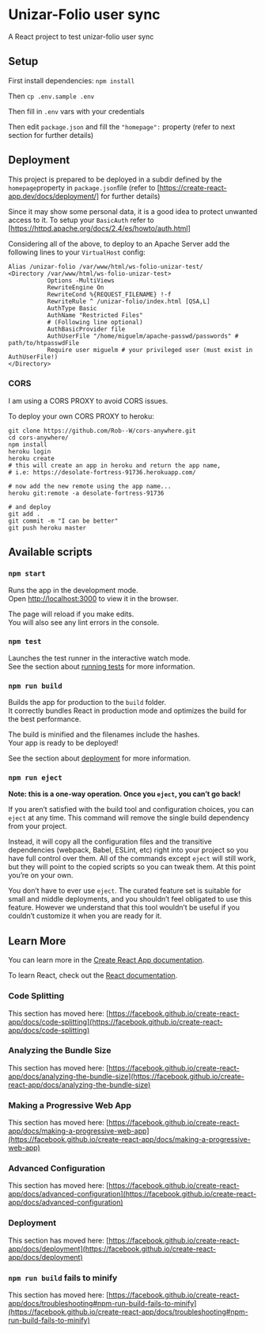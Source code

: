 # Unizar-Folio user sync
A React project to test unizar-folio user sync


## Setup
First install dependencies: `npm install`

Then `cp .env.sample .env`

Then fill in `.env` vars with your credentials

Then edit `package.json` and fill the `"homepage":` property (refer to next section for further details)


## Deployment
This project is prepared to be deployed in a subdir defined by the `homepage`property in `package.json`file (refer to [https://create-react-app.dev/docs/deployment/] for further details) 

Since it may show some personal data, it is a good idea to protect unwanted access to it. To setup your `BasicAuth` refer to [https://httpd.apache.org/docs/2.4/es/howto/auth.html]

Considering all of the above, to deploy to an Apache Server add the following lines to your `VirtualHost` config:

```# This is a sample config to deploy to /unizar-folio subfolder
Alias /unizar-folio /var/www/html/ws-folio-unizar-test/
<Directory /var/www/html/ws-folio-unizar-test>
           Options -MultiViews
           RewriteEngine On
           RewriteCond %{REQUEST_FILENAME} !-f
           RewriteRule ^ /unizar-folio/index.html [QSA,L]
           AuthType Basic
           AuthName "Restricted Files"
           # (Following line optional)
           AuthBasicProvider file
           AuthUserFile "/home/miguelm/apache-passwd/passwords" # path/to/htpasswdFile
           Require user miguelm # your privileged user (must exist in AuthUserFile!)
</Directory>
```

### CORS
I am using a CORS PROXY to avoid CORS issues.

To deploy your own CORS PROXY to heroku:

```
git clone https://github.com/Rob--W/cors-anywhere.git
cd cors-anywhere/
npm install
heroku login
heroku create 
# this will create an app in heroku and return the app name,
# i.e: https://desolate-fortress-91736.herokuapp.com/

# now add the new remote using the app name...
heroku git:remote -a desolate-fortress-91736

# and deploy
git add .
git commit -m "I can be better"
git push heroku master
```

## Available scripts

### `npm start`

Runs the app in the development mode.\
Open [http://localhost:3000](http://localhost:3000) to view it in the browser.

The page will reload if you make edits.\
You will also see any lint errors in the console.

### `npm test`

Launches the test runner in the interactive watch mode.\
See the section about [running tests](https://facebook.github.io/create-react-app/docs/running-tests) for more information.

### `npm run build`

Builds the app for production to the `build` folder.\
It correctly bundles React in production mode and optimizes the build for the best performance.

The build is minified and the filenames include the hashes.\
Your app is ready to be deployed!

See the section about [deployment](https://facebook.github.io/create-react-app/docs/deployment) for more information.

### `npm run eject`

**Note: this is a one-way operation. Once you `eject`, you can’t go back!**

If you aren’t satisfied with the build tool and configuration choices, you can `eject` at any time. This command will remove the single build dependency from your project.

Instead, it will copy all the configuration files and the transitive dependencies (webpack, Babel, ESLint, etc) right into your project so you have full control over them. All of the commands except `eject` will still work, but they will point to the copied scripts so you can tweak them. At this point you’re on your own.

You don’t have to ever use `eject`. The curated feature set is suitable for small and middle deployments, and you shouldn’t feel obligated to use this feature. However we understand that this tool wouldn’t be useful if you couldn’t customize it when you are ready for it.

## Learn More

You can learn more in the [Create React App documentation](https://facebook.github.io/create-react-app/docs/getting-started).

To learn React, check out the [React documentation](https://reactjs.org/).

### Code Splitting

This section has moved here: [https://facebook.github.io/create-react-app/docs/code-splitting](https://facebook.github.io/create-react-app/docs/code-splitting)

### Analyzing the Bundle Size

This section has moved here: [https://facebook.github.io/create-react-app/docs/analyzing-the-bundle-size](https://facebook.github.io/create-react-app/docs/analyzing-the-bundle-size)

### Making a Progressive Web App

This section has moved here: [https://facebook.github.io/create-react-app/docs/making-a-progressive-web-app](https://facebook.github.io/create-react-app/docs/making-a-progressive-web-app)

### Advanced Configuration

This section has moved here: [https://facebook.github.io/create-react-app/docs/advanced-configuration](https://facebook.github.io/create-react-app/docs/advanced-configuration)

### Deployment

This section has moved here: [https://facebook.github.io/create-react-app/docs/deployment](https://facebook.github.io/create-react-app/docs/deployment)

### `npm run build` fails to minify

This section has moved here: [https://facebook.github.io/create-react-app/docs/troubleshooting#npm-run-build-fails-to-minify](https://facebook.github.io/create-react-app/docs/troubleshooting#npm-run-build-fails-to-minify)
